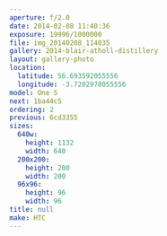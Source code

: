 ```yaml
---
aperture: f/2.0
date: 2014-02-08 11:40:36
exposure: 19996/1000000
file: img_20140208_114035
gallery: 2014-blair-atholl-distillery
layout: gallery-photo
location:
  latitude: 56.693592055556
  longitude: -3.7202978055556
model: One S
next: 1ba44c5
ordering: 2
previous: 6cd3355
sizes:
  640w:
    height: 1132
    width: 640
  200x200:
    height: 200
    width: 200
  96x96:
    height: 96
    width: 96
title: null
make: HTC
---
```


